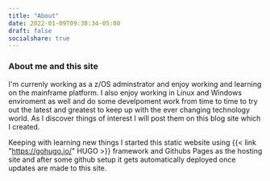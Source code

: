 ```yaml
---
title: "About"
date: 2022-01-09T09:38:34-05:00
draft: false
socialshare: true
---
```


### About me and this site

I'm currenly working as a z/OS adminstrator and enjoy working and learning on the mainframe platform. I also enjoy working in Linux and Windows enviroment as well and do some develpoment work from time to time to try out the latest and greatest to keep up with the ever changing technology world. As I discover things of interest I will post them on this blog site which I created. 

Keeping with learning new things I started this static website using {{< link "https://gohugo.io/" HUGO >}} framework and Githubs Pages as the hosting site and after some github setup it gets automatically deployed once updates are made to this site. 
